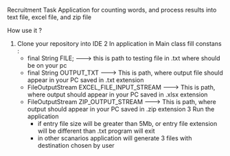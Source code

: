 Recruitment Task
Application for counting words, and process results into text file, excel file, and zip file

How use it ?
1. Clone your repository into IDE
2 In application in Main class fill constans :
    - final String FILE; ---> this is path to testing file in .txt where should be on your pc
    - final String OUTPUT_TXT ---> This is path, where output file should appear in your PC saved in .txt extension
    - FileOutputStream EXCEL_FILE_INPUT_STREAM ---> This is path, where output should appear in your PC saved in .xlsx extension
    - FileOutputStream ZIP_OUTPUT_STREAM  ---> This is path, where output should appear in your PC saved in .zip extension
3 Run the application
      - if entry file size will be greater than 5Mb, or entry file extension will be different than .txt program will exit
      - in other scanarios application will generate 3 files with destination chosen by user
